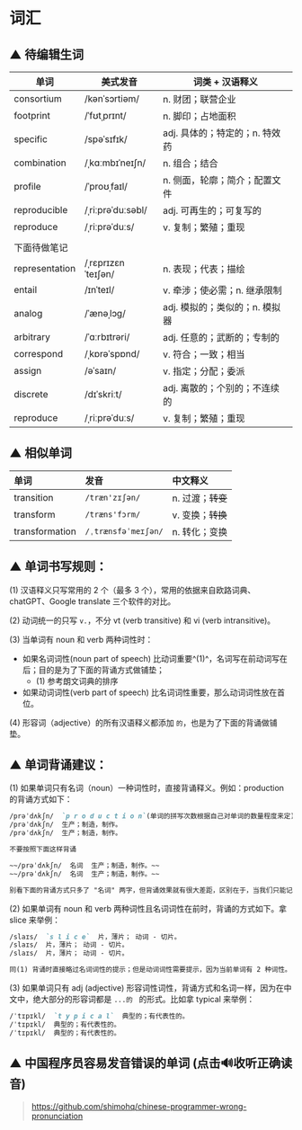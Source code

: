 # 词汇



## ▲ 待编辑生词

| 单词           | 美式发音           | 词类 + 汉语释义                |
| -------------- | ------------------ | ------------------------------ |
| consortium     | /kənˈsɔrtiəm/      | n. 财团；联营企业              |
| footprint      | /ˈfʊtˌprɪnt/       | n. 脚印；占地面积              |
| specific       | /spəˈsɪfɪk/        | adj. 具体的；特定的；n. 特效药 |
| combination    | /ˌkɑːmbɪˈneɪʃn/    | n. 组合；结合                  |
| profile        | /ˈproʊˌfaɪl/       | n. 侧面，轮廓；简介；配置文件  |
| reproducible   | /ˌriːprəˈduːsəbl/  | adj. 可再生的；可复写的        |
| reproduce      | /ˌriːprəˈduːs/     | v. 复制；繁殖；重现            |
|                |                    |                                |
| 下面待做笔记   |                    |                                |
| representation | /ˌrɛprɪzɛnˈteɪʃən/ | n. 表现；代表；描绘            |
| entail         | /ɪnˈteɪl/          | v. 牵涉；使必需；n. 继承限制   |
| analog         | /ˈænəˌlɔɡ/         | adj. 模拟的；类似的；n. 模拟器 |
| arbitrary      | /ˈɑːrbɪtrəri/      | adj. 任意的；武断的；专制的    |
| correspond     | /ˌkɒrəˈspɒnd/      | v. 符合；一致；相当            |
| assign         | /əˈsaɪn/           | v. 指定；分配；委派            |
| discrete       | /dɪˈskriːt/        | adj. 离散的；个别的；不连续的  |
| reproduce      | /ˌriːprəˈduːs/     | v. 复制；繁殖；重现            |



## ▲ 相似单词

|   单词   |  发音   |   中文释义   |
| :--- | :--- | :------- |
| transition     |  `/træn'zɪʃən/`     |  n. 过渡；~~转变~~   |
| transform      | `/træns'fɔrm/`      |  v. 变换；~~转换~~   |
| transformation | `/ˌtrænsfəˈmeɪʃən/` |  n. 转化；变换   |




## ▲ 单词书写规则：

(1) 汉语释义只写常用的 2 个（最多 3 个），常用的依据来自欧路词典、chatGPT、Google translate 三个软件的对比。

(2) 动词统一的只写 `v.`，不分 vt (verb transitive) 和 vi (verb intransitive)。

(3) 当单词有 noun 和 verb 两种词性时：

- 如果名词词性(noun part of speech) 比动词重要^(1)^，名词写在前动词写在后；目的是为了下面的背诵方式做铺垫；
    + (1) 参考朗文词典的排序
- 如果动词词性(verb part of speech) 比名词词性重要，那么动词词性放在首位。

(4) 形容词（adjective）的所有汉语释义都添加 `的`，也是为了下面的背诵做铺垫。


## ▲ 单词背诵建议：

(1) 如果单词只有名词（noun）一种词性时，直接背诵释义。例如：production 的背诵方式如下：

```md
/prəˈdʌkʃn/  `p r o d u c t i o n`(单词的拼写次数根据自己对单词的数量程度来定) ：生产；制造，制作。
/prəˈdʌkʃn/  生产；制造，制作。
/prəˈdʌkʃn/  生产；制造，制作。

不要按照下面这样背诵

~~/prəˈdʌkʃn/  名词  生产；制造，制作。~~
~~/prəˈdʌkʃn/  名词  生产；制造，制作。~~

别看下面的背诵方式只多了 "名词" 两字，但背诵效果就有很大差距，区别在于，当我们只能记住 production 的一个汉语释义时，我们下意识的就会说出：production - 生产；但是下面的方式就会记成 production - 名词。
```

(2) 如果单词有 noun 和 verb 两种词性且名词词性在前时，背诵的方式如下。拿 slice 来举例：
```md
/slaɪs/  `s l i c e`  片，薄片； 动词 - 切片。
/slaɪs/  片，薄片； 动词 - 切片。
/slaɪs/  片，薄片； 动词 - 切片。

同(1) 背诵时直接略过名词词性的提示；但是动词词性需要提示，因为当前单词有 2 种词性。
```

(3) 如果单词只有 adj (adjective) 形容词性词性，背诵方式和名词一样，因为在中文中，绝大部分的形容词都是 `...的 ` 的形式。比如拿 typical 来举例：
```md
/ˈtɪpɪkl/  `t y p i c a l`  典型的；有代表性的。
/ˈtɪpɪkl/  典型的；有代表性的。
/ˈtɪpɪkl/  典型的；有代表性的。
```




## ▲ 中国程序员容易发音错误的单词 (点击🔊收听正确读音)
> https://github.com/shimohq/chinese-programmer-wrong-pronunciation



